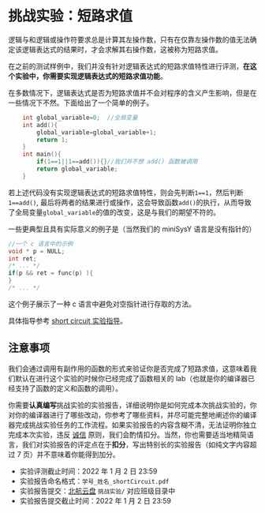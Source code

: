 # 挑战实验：短路求值

逻辑与和逻辑或操作符要求总是计算其左操作数，只有在仅靠左操作数的值无法确定该逻辑表达式的结果时，才会求解其右操作数，这被称为短路求值。

在之前的测试样例中，我们并没有针对逻辑表达式的短路求值特性进行评测，**在这个实验中，你需要实现逻辑表达式的短路求值功能**。

在多数情况下，逻辑表达式是否为短路求值并不会对程序的含义产生影响，但是在一些情况下不然。下面给出了一个简单的例子。
``` c
    int global_variable=0;  //全局变量
    int add(){
        global_variable=global_variable+1; 
        return 1;
    }
    int main(){
        if(1==1||1==add()){}//我们并不想 add() 函数被调用
        return global_variable;
    }
```
若上述代码没有实现逻辑表达式的短路求值特性，则会先判断`1==1`，然后判断`1==add()`, 最后将两者的结果进行或操作，这会导致函数`add()`的执行，从而导致了全局变量`global_variable`的值的改变，这是与我们的期望不符的。

一些更典型且具有实际意义的例子是（当然我们的 miniSysY 语言是没有指针的）
``` c
//一个 c 语言中的示例
void * p = NULL;
int ret;
/* ... */
if(p && ret = func(p) ){
}
/* ... */
```
这个例子展示了一种 c 语言中避免对空指针进行存取的方法。

具体指导参考 [short circuit 实验指导](help.md)。

## 注意事项

我们会通过调用有副作用的函数的形式来验证你是否完成了短路求值，这意味着我们默认在进行这个实验的时候你已经完成了函数相关的 lab（也就是你的编译器已经支持了函数的定义和函数的调用）。

你需要**认真编写**挑战实验的实验报告，详细说明你是如何完成本次挑战实验的，你对你的编译器进行了哪些改动，你参考了哪些资料，并尽可能完整地阐述你的编译器完成挑战实验任务的工作流程。如果实验报告的内容含糊不清，无法证明你独立完成本次实验，违反 [诚信](../../integrity.md) 原则，我们会酌情扣分。当然，你也需要适当地精简语言，我们对实验报告的评定点在于**扣分**，写出特别长的实验报告（如纯文字内容超过 7 页）并不意味着你能得到加分。

- 实验评测截止时间：2022 年 1 月 2 日 23:59
- 实验报告命名格式：`学号_姓名_shortCircuit.pdf`
- 实验报告提交：[北航云盘](https://bhpan.buaa.edu.cn:443/link/413EA0802B7A7627A6B5112531C40772) `挑战实验/` 对应班级目录中
- 实验报告提交截止时间：2022 年 1 月 2 日 23:59